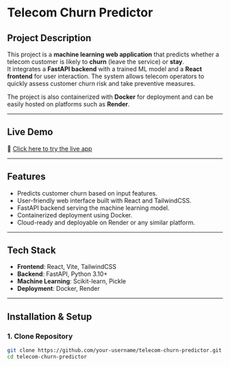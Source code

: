 # Telecom Churn Predictor

## Project Description
This project is a **machine learning web application** that predicts whether a telecom customer is likely to **churn** (leave the service) or **stay**.  
It integrates a **FastAPI backend** with a trained ML model and a **React frontend** for user interaction. The system allows telecom operators to quickly assess customer churn risk and take preventive measures.  

The project is also containerized with **Docker** for deployment and can be easily hosted on platforms such as **Render**.  

---

## Live Demo
🔗 [Click here to try the live app](https://telelco-churn-predictor-1.onrender.com/)

---

## Features
- Predicts customer churn based on input features.
- User-friendly web interface built with React and TailwindCSS.
- FastAPI backend serving the machine learning model.
- Containerized deployment using Docker.
- Cloud-ready and deployable on Render or any similar platform.

---

## Tech Stack
- **Frontend**: React, Vite, TailwindCSS  
- **Backend**: FastAPI, Python 3.10+  
- **Machine Learning**: Scikit-learn, Pickle  
- **Deployment**: Docker, Render  

---

## Installation & Setup

### 1. Clone Repository
```bash
git clone https://github.com/your-username/telecom-churn-predictor.git
cd telecom-churn-predictor
